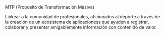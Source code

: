 MTP (Proposito de Transformación Masiva)

  Linkear a la comunidad de profesionales, aficionados al deporte a través de la 
  creación de un ecosistema de aplicacioness que ayuden a registrar, colaborar y 
  presentar amigablemente información con contenido de valor.



